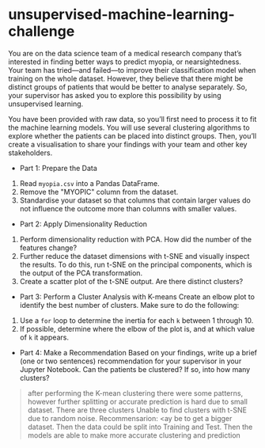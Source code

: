# unsupervised-machine-learning-challenge

You are on the data science team of a medical research company that’s interested in finding better ways to predict myopia, or nearsightedness. Your team has tried—and failed—to improve their classification model when training on the whole dataset. However, they believe that there might be distinct groups of patients that would be better to analyse separately. So, your supervisor has asked you to explore this possibility by using unsupervised learning.

You have been provided with raw data, so you’ll first need to process it to fit the machine learning models. You will use several clustering algorithms to explore whether the patients can be placed into distinct groups. Then, you’ll create a visualisation to share your findings with your team and other key stakeholders.

* Part 1: Prepare the Data
1. Read `myopia.csv` into a Pandas DataFrame.
2. Remove the "MYOPIC" column from the dataset.
3. Standardise your dataset so that columns that contain larger values do not influence the outcome more than columns with smaller values.
* Part 2: Apply Dimensionality Reduction 
1. Perform dimensionality reduction with PCA. How did the number of the features change?
2. Further reduce the dataset dimensions with t-SNE and visually inspect the results. To do this, run t-SNE on the principal components, which is the output of the  PCA transformation. 
3. Create a scatter plot of the t-SNE output. Are there distinct clusters?
* Part 3: Perform a Cluster Analysis with K-means
Create an elbow plot to identify the best number of clusters. Make sure to do the following:
1. Use a `for` loop to determine the inertia for each `k` between 1 through 10. 
2. If possible, determine where the elbow of the plot is, and at which value of `k` it appears.
* Part 4: Make a Recommendation 
Based on your findings, write up a brief (one or two sentences) recommendation for your supervisor in your Jupyter Notebook. Can the patients be clustered? If so, into how many clusters? 
> after performing the K-mean clustering there were some patterns, however further splitting or accurate prediction is hard due to small dataset.
> There are three clusters
> Unable to find clusters with t-SNE due to random noise.
> Recommensarion:  <ay be to get a bigger dataset.  Then the data could be split into Training and Test.  Then the models are able to make more accurate clustering and prediction
